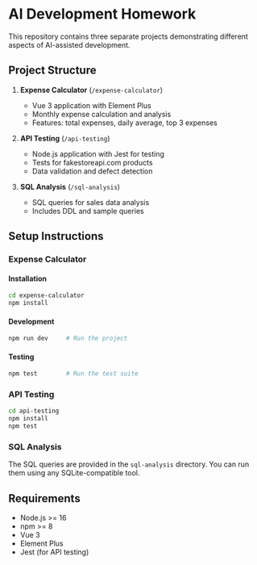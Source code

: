 # AI Development Homework

This repository contains three separate projects demonstrating different aspects of AI-assisted development.

## Project Structure

1. **Expense Calculator** (`/expense-calculator`)
   - Vue 3 application with Element Plus
   - Monthly expense calculation and analysis
   - Features: total expenses, daily average, top 3 expenses

2. **API Testing** (`/api-testing`)
   - Node.js application with Jest for testing
   - Tests for fakestoreapi.com products
   - Data validation and defect detection

3. **SQL Analysis** (`/sql-analysis`)
   - SQL queries for sales data analysis
   - Includes DDL and sample queries

## Setup Instructions

### Expense Calculator

#### Installation
```bash
cd expense-calculator
npm install
```

#### Development
```bash
npm run dev     # Run the project
```

#### Testing
```bash
npm test        # Run the test suite
```

### API Testing
```bash
cd api-testing
npm install
npm test
```

### SQL Analysis
The SQL queries are provided in the `sql-analysis` directory. You can run them using any SQLite-compatible tool.

## Requirements

- Node.js >= 16
- npm >= 8
- Vue 3
- Element Plus
- Jest (for API testing) 